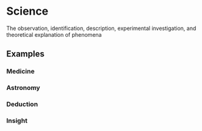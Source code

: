 # Science

The observation, identification, description, experimental investigation, and theoretical explanation of phenomena

## Examples

### Medicine

### Astronomy

### Deduction

### Insight
